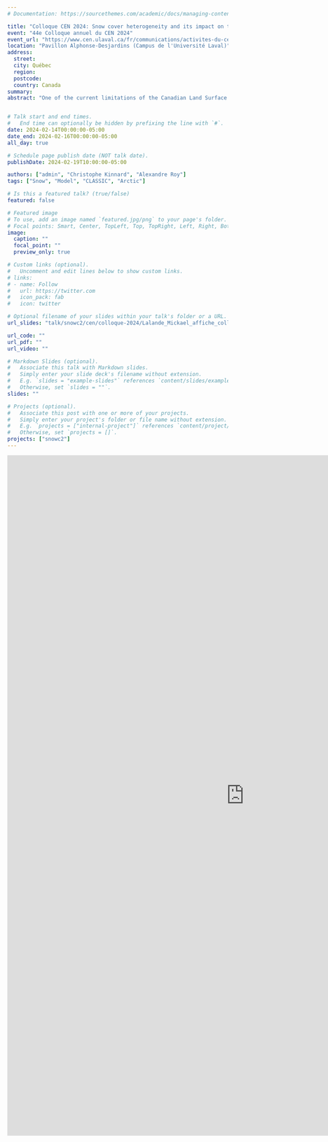 ```yaml
---
# Documentation: https://sourcethemes.com/academic/docs/managing-content/

title: "Colloque CEN 2024: Snow cover heterogeneity and its impact on the Climate and Carbon cycle of Arctic regions (SnowC2)"
event: "44e Colloque annuel du CEN 2024"
event_url: "https://www.cen.ulaval.ca/fr/communications/activites-du-cen/44e-colloque-annuel-du-cen-2024/"
location: "Pavillon Alphonse-Desjardins (Campus de l'Université Laval)"
address:
  street: 
  city: Québec
  region:
  postcode: 
  country: Canada
summary:
abstract: "One of the current limitations of the Canadian Land Surface Scheme including Biogeochemical Cycles (CLASSIC) is the use of a single-layer snow scheme, without an explicit parameterization for the snow cover fraction (SCF) and blowing snow sublimation losses. However, blowing snow sublimation losses are significant in the Arctic, and snowpacks are typically characterized by at least two distinct snow layers (e.g., a base depth hoar layer overlain by a wind slab), which have distinct physical characteristics. Moreover, the snow cover varies greatly at the typical scales from ~10-100 meters to larger-scale (>1 km) due to climatic and orographic gradients. As such, measuring and understanding snow cover heterogeneity, and representing it within process-based models represents one of the greatest ongoing challenges in atmospheric and hydrological sciences, which calls for innovative efforts to address this issue. This project aims to improve the representation of the simulated snow within CLASSIC in Arctic regions for more robust simulations of snow cover conditions and surface energy and carbon fluxes under current and future climates. To that purpose, a multilayer snowpack scheme will be implemented in CLASSIC, in addition to new SCF parameterizations, and blowing snow sublimation losses. SnowMIP in situ datasets will be used to carry these developments in addition to in situ stations along a Subarctic-Arctic gradient and the ESA Snow CCI products. The influence of these new developments will be then assessed against the evolution of the Snow CCI variables for different land types and for the simulated surface energy and carbon fluxes. CLASSIC will next be forced by an ensemble of climate projections from CMIP6, downscaled and bias-corrected to ERA5 to produce new improved land simulations over the whole Arctic region. Online (coupled) simulations within CanESM are also envisaged through future collaboration with Environment and Climate Change Canada."


# Talk start and end times.
#   End time can optionally be hidden by prefixing the line with `#`.
date: 2024-02-14T00:00:00-05:00
date_end: 2024-02-16T00:00:00-05:00
all_day: true

# Schedule page publish date (NOT talk date).
publishDate: 2024-02-19T10:00:00-05:00

authors: ["admin", "Christophe Kinnard", "Alexandre Roy"]
tags: ["Snow", "Model", "CLASSIC", "Arctic"]

# Is this a featured talk? (true/false)
featured: false

# Featured image
# To use, add an image named `featured.jpg/png` to your page's folder.
# Focal points: Smart, Center, TopLeft, Top, TopRight, Left, Right, BottomLeft, Bottom, BottomRight.
image:
  caption: ""
  focal_point: ""
  preview_only: true

# Custom links (optional).
#   Uncomment and edit lines below to show custom links.
# links:
# - name: Follow
#   url: https://twitter.com
#   icon_pack: fab
#   icon: twitter

# Optional filename of your slides within your talk's folder or a URL.
url_slides: "talk/snowc2/cen/colloque-2024/Lalande_Mickael_affiche_colloque_CEN_2024_v1.1.pdf"

url_code: ""
url_pdf: ""
url_video: ""

# Markdown Slides (optional).
#   Associate this talk with Markdown slides.
#   Simply enter your slide deck's filename without extension.
#   E.g. `slides = "example-slides"` references `content/slides/example-slides.md`.
#   Otherwise, set `slides = ""`.
slides: ""

# Projects (optional).
#   Associate this post with one or more of your projects.
#   Simply enter your project's folder or file name without extension.
#   E.g. `projects = ["internal-project"]` references `content/project/deep-learning/index.md`.
#   Otherwise, set `projects = []`.
projects: ["snowc2"]
---
```


<iframe src="https://docs.google.com/presentation/d/e/2PACX-1vSse7NP8O3-p98lMLEkY-gIxKci0AUtxQOHqoMxReTq1djo9v9wFlUIlwflKZwstdZTgXl7oC5PuOGU/embed?start=false&loop=false&delayms=3000" frameborder="0" width="1079" height="1554" allowfullscreen="true" mozallowfullscreen="true" webkitallowfullscreen="true"></iframe>



